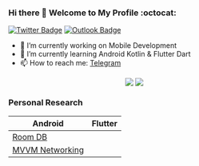 ### Hi there 👋 Welcome to My Profile :octocat:

[![Twitter Badge](https://img.shields.io/badge/-Twitter-1ca0f1?style=for-the-badge&labelColor=1ca0f1&logo=twitter&logoColor=white)](https://twitter.com/yoesuv)
[![Outlook Badge](https://img.shields.io/badge/-Outlook-blue?style=for-the-badge&logoColor=white&logo=microsoft-outlook)](mailto:yoesuv@hotmail.co.id)

- 🔭 I’m currently working on Mobile Development
- 🌱 I’m currently learning Android Kotlin & Flutter Dart
- 📫 How to reach me: [Telegram](https://t.me/yoesuv)  

</p>
<p align="center">
  <img align="center" src="https://github-readme-stats.vercel.app/api?username=yoesuv&count_private=true&show_icons=true&hide_border=true" />
  <img align="center" src="https://github-readme-stats.vercel.app/api/top-langs/?username=yoesuv&count_private=true&show_icons=true&hide_border=true" />
</p>
  
### Personal Research ###
| Android | Flutter |
| --- | --- |
| [Room DB](https://github.com/yoesuv/android-room-example)  |  |
| [MVVM Networking](https://github.com/yoesuv/android-kotlin-mvvm-networking) |  |
